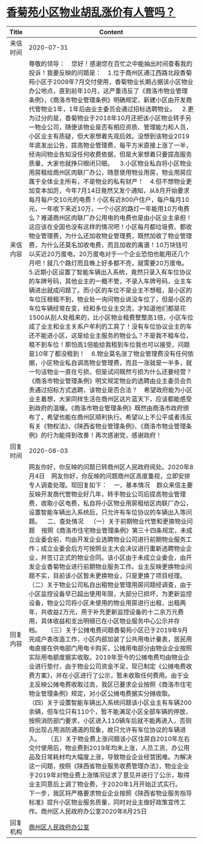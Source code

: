 # <a href="http://www.shangluo.gov.cn/zmhd/ldxxxx.jsp?urltype=leadermail.LeaderMailContentUrl&wbtreeid=1112&leadermailid=6268">香菊苑小区物业胡乱涨价有人管吗？</a>
|Title|Content|
|:---:|---|
|来信时间|2020-07-31|
|来信内容|尊敬的领导：    您好！感谢您在百忙之中能抽出时间查看我的投诉！我要反映的问题是：    1.位于商州区通江西路北段香菊苑小区于2009年7月交付使用，香菊物业长期占据该小区物业办公地点，直到前年10月，这严重违反了《商洛市物业管理条例》，《商洛市物业管理条例》明确规定，新建小区由开发商代管物业1年，1年后由业主委员会通过招标选聘物业。    2.更为过分的是，香菊物业于2018年10月还把该小区物业转手另一物业公司，随便该物业是否有相应资质、管理能力和人员，小区业主有质疑，但大家想着先观后效。没想到该物业2019年底发出公告，提高物业管理费，每平方米直接上涨了一半，经询问物业告知没任何收费依据，但是大家想着只要提高服务质量，大家也就挣只眼闭只眼。    3.小区物业私自将小区物业用房租给商州区肉联厂办公，随意使用物业用房，物业用房应属于全体业主所有，不是物业的私有财产！    4.但不想物业更加变本加厉，今年7月14日竟然又发个通知，从8月开始要求每月每户交10元的电费！小区有近800户住户，每户每月10元，一年收下来近10万，一个小区的路灯一年能用10万电费么？难道商州区肉联厂办公用电的电费也是由小区业主承担！这应该在全国也没有这样的情况吧！小区每月都垃圾费、都收物业管理费，为什么还加收物业管理费，既然加收了物业管理费，为什么还莫名加收电费，而且加收的离谱！10万块钱可以买近20万度电，20万度电对于一个企业恐怕也能用还几个月吧！就几个路灯而且晚上好多都不亮，就需要20万度电。    5.近期小区设置了智能车辆出入系统，竟然只录入有车位协议的车牌号码，其他业主的一概不管，不录入车牌号码，业主车辆进出就成问题了。而小区的车位不是业主不想租，是小区的车位压根租不到，物业处一询问物业说没车位了，但是小区的车位车辆经常在变，经和多位业主交流，才知道他们都是花1500从别人处租来的，比小区物业租费整整高1倍，小区车位成了业主和业主关系户牟利的工具了！没有车位协议业主的车还不能进小区，这是给业主服务的物业么？不是我不租车位，租不到车位！那怕高1倍能给我租到车位我也可以接受，问题是10年了都没租到！    6.物业莫名涨了物业管理费没有任何依据，小区物业私自调高物业管理费，而且一涨就是一半多，就一句话物业一直在亏损，但是试问既然亏损为什么还要经营？《商洛市物业管理条例》明文规定物业的选聘由业主委员会负责通过招标方式选聘，该物业是否合法？    希望政府能为小区业主着想，大家同样生活在商州区这片蓝天下，应该都能感受到政府的温暖。《商洛市物业管理条例》既然由商洛市政府颁布了，希望也能在商州区顺利执行。希望以上不公平或者违反有关《物权法》、《陕西省物业管理条例》、《商洛市物业管理条例》的行为能得到改善！再次感谢党，感谢政府！|
|回复时间|2020-08-03|
|回复内容|网友你好，你反映的问题已转商州区人民政府阅处。2020年8月4日    网友你好，你反映的问题商州区高度重视，立即安排专人调查处理。现回复如下：    一、基本情况    群众来信主要反映开发商代管物业好几年，转手物业公司后提高物业管理费，收取小区电费，私自将小区物业用房租给区肉联厂办公，设置智能车辆出入系统后，只允许有车位协议的车辆出入等问题。    二、查处情况    （一）关于前期物业代管和更换物业问题    按照《商洛市住宅物业管理条例》第三十四条规定，未成立业委会前，均由开发企业选聘物业公司进行前期物业服务工作；成立业委会后方可按照业主大会决议进行重新选聘物业企业，并签订正式的物业合同。该小区由于未成立业委会，由开发企业香菊物业进行前期物业服务工作。业主反映更换物业问题不实，目前该小区暂未更换物业，只是更换了项目经理。    （二）关于物业公司私自出租物业管理用房问题经调查，由于小区监控设备早已超出使用年限，大部分已损坏，为更新监控设备，物业公司将小区未使用的物业用房进行出租，出租两年，共收益2万元，用于补充更新监控设备的十二余万元费用，具体收益和支出明细已在小区物业服务中心公示并存档。    （三）关于公摊电费问题香菊苑小区已于2019年9月完成户表改造工作，小区内部加装了公共用电计量表，居民用电直接在供电部门用电卡购买，公摊用电部分由物业企业按照实际用电额度据实收取。2019年至今的公摊电费均由物业企业进行垫付，由于物业公司资金不足，现已制定《公摊电费收费方案》，并在小区进行了公示，暂未收取任何费用。由于业主反映公摊电费收取过高，我区已要求企业按照《商洛市住宅物业管理条例》规定，对小区公摊电费据实分摊收取。    （四）关于设置智能车辆出入系统问题该小区业主有车辆200余辆，但车位只有110个，暂不能满足小区全部车辆的停放，按照消防部门要求，小区进入110辆车后就不能再进入，否则将出现占用消防通道的现象，故只允许有车位协议的车辆进入。    （五）关于物业费上涨问题该小区住房自2010年左右交付使用后，物业费到2019年均未上涨，人员工资、办公用品及日常耗材均大幅度上涨，导致物业企业经营困难。为解决这一问题，按照《陕西省物业服务收费管理办法》，物业企业于2019年对物业费上涨情况征求了意见并进行了公示，取得业主同意后上调了物业费，于2020年1月开始正式实行。    下一步，我区将严格要求物业企业按照《陕西省物业服务指导标准》提升小区物业服务质量，同时对业主做好政策宣传工作。商州区人民政府办公室2020年8月25日|
|回复机构|<a href="../../categories/agencies/商州区人民政府办公室.md">商州区人民政府办公室</a>|